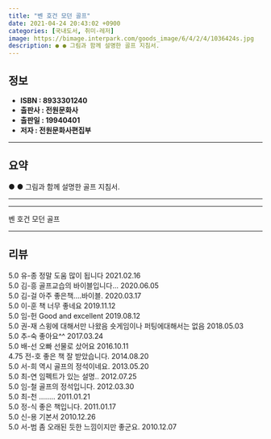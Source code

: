 ```yaml
---
title: "벤 호건 모던 골프"
date: 2021-04-24 20:43:02 +0900
categories: [국내도서, 취미-레저]
image: https://bimage.interpark.com/goods_image/6/4/2/4/1036424s.jpg
description: ● ● 그림과 함께 설명한 골프 지침서.
---
```


## **정보**

- **ISBN : 8933301240**
- **출판사 : 전원문화사**
- **출판일 : 19940401**
- **저자 : 전원문화사편집부**

------



## **요약**

●  ●  그림과 함께 설명한 골프 지침서.

------



------


벤 호건 모던 골프 

------


## **리뷰** 

5.0 유-종 정말 도움 많이 됩니다 2021.02.16 <br/>5.0 김-흥 골프교습의 바이블입니다... 2020.06.05 <br/>5.0 김-걸 아주 좋은책....바이블. 2020.03.17 <br/>5.0 이-훈 책 너무 좋네요 2019.11.12 <br/>5.0 임-헌 Good and excellent 2019.08.12 <br/>5.0 권-재 스윙에 대해서만 나왔음
숏게임이나 퍼팅에대해서는 없음 2018.05.03 <br/>5.0 추-숙 좋아요^^ 2017.03.24 <br/>5.0 배-선 오빠 선물로 샀어요 2016.10.11 <br/>4.75 전-호 좋은 책 잘 받았습니다. 2014.08.20 <br/>5.0 서-희 역시 골프의 정석이네요. 2013.05.20 <br/>5.0 최-연 임펙트가 있는 설명.. 2012.07.25 <br/>5.0 임-철 골프의 정석입니다. 2012.03.30 <br/>5.0 최-천 ........ 2011.01.21 <br/>5.0 정-식 좋은 책입니다. 2011.01.17 <br/>5.0 신-용 기본서 2010.12.26 <br/>5.0 서-범 좀 오래된 듯한 느낌이지만 좋군요. 2010.12.07 <br/>